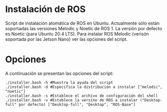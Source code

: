 # Instalación de ROS

Script de instalación atomática de ROS en Ubuntu. Actualmente sólo están
soportadas las versiones Melodic y Noetic de ROS 1. La versión por defecto es Noetic (para Ubuntu 20.4 LTS). Para instalar ROS Melodic (verisón soportada por las Jetson Nano) ver las opciones del script.

# Opciones

A continuación se presentan las opciones del script:
~~~
./installer.bash -h #Muestra la ayuda del script
./installer.bash -d #Especifica la distribución a instalar ["melodic", "noetic"]
./installer.bash -s #Establece el archivo de configuración del shell
./installer.bash -v #Establece la versińo de ROS a instalar ("Desktop-full" por defecto) ["Desktop-full", "Desktop", "ROS-Base"] 
~~~


